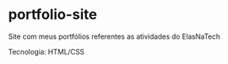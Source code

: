 # portfolio-site
Site com meus portfólios referentes as atividades do ElasNaTech

Tecnologia: HTML/CSS